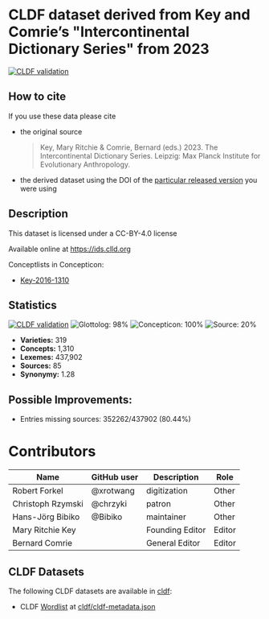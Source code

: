 # CLDF dataset derived from Key and Comrie’s "Intercontinental Dictionary Series" from 2023

[![CLDF validation](https://github.com/intercontinental-dictionary-series/ids/workflows/CLDF-validation/badge.svg)](https://github.com/intercontinental-dictionary-series/ids/actions?query=workflow%3ACLDF-validation)

## How to cite

If you use these data please cite
- the original source
  > Key, Mary Ritchie & Comrie, Bernard (eds.) 2023. The Intercontinental Dictionary Series. Leipzig: Max Planck Institute for Evolutionary Anthropology.
- the derived dataset using the DOI of the [particular released version](../../releases/) you were using

## Description


This dataset is licensed under a CC-BY-4.0 license

Available online at https://ids.clld.org


Conceptlists in Concepticon:
- [Key-2016-1310](https://concepticon.clld.org/contributions/Key-2016-1310)
## Statistics


[![CLDF validation](https://github.com/intercontinental-dictionary-series/ids/workflows/CLDF-validation/badge.svg)](https://github.com/intercontinental-dictionary-series/ids/actions?query=workflow%3ACLDF-validation)
![Glottolog: 98%](https://img.shields.io/badge/Glottolog-98%25-green.svg "Glottolog: 98%")
![Concepticon: 100%](https://img.shields.io/badge/Concepticon-100%25-brightgreen.svg "Concepticon: 100%")
![Source: 20%](https://img.shields.io/badge/Source-20%25-red.svg "Source: 20%")

- **Varieties:** 319
- **Concepts:** 1,310
- **Lexemes:** 437,902
- **Sources:** 85
- **Synonymy:** 1.28

## Possible Improvements:



- Entries missing sources: 352262/437902 (80.44%)

# Contributors

Name               | GitHub user  | Description                          | Role
---                | ---          | ---                                  | ---
Robert Forkel | @xrotwang   | digitization        | Other
Christoph Rzymski        | @chrzyki       | patron     | Other
Hans-Jörg Bibiko         | @Bibiko       | maintainer     | Other
Mary Ritchie Key | | Founding Editor | Editor
Bernard Comrie | | General Editor | Editor




## CLDF Datasets

The following CLDF datasets are available in [cldf](cldf):

- CLDF [Wordlist](https://github.com/cldf/cldf/tree/master/modules/Wordlist) at [cldf/cldf-metadata.json](cldf/cldf-metadata.json)